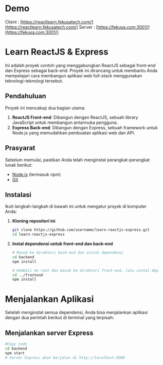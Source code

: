 # Demo
Client : [https://reactlearn.fekusatech.com/](https://reactlearn.fekusatech.com/)
Server : [https://fekusa.com:3001/](https://fekusa.com:3001/)
# Learn ReactJS & Express

Ini adalah proyek contoh yang menggabungkan ReactJS sebagai front-end dan Express sebagai back-end. Proyek ini dirancang untuk membantu Anda mempelajari cara membangun aplikasi web full-stack menggunakan teknologi-teknologi tersebut.

## Pendahuluan

Proyek ini mencakup dua bagian utama:
1. **ReactJS Front-end**: Dibangun dengan ReactJS, sebuah library JavaScript untuk membangun antarmuka pengguna.
2. **Express Back-end**: Dibangun dengan Express, sebuah framework untuk Node.js yang memudahkan pembuatan aplikasi web dan API.

## Prasyarat

Sebelum memulai, pastikan Anda telah menginstal perangkat-perangkat lunak berikut:
- [Node.js](https://nodejs.org/) (termasuk npm)
- [Git](https://git-scm.com/)

## Instalasi

Ikuti langkah-langkah di bawah ini untuk mengatur proyek di komputer Anda:

1. **Kloning repositori ini**

   ```bash
   git clone https://github.com/username/learn-reactjs-express.git
   cd learn-reactjs-express
2. **Instal dependensi untuk front-end dan back-end**
   ```bash
   # Masuk ke direktori back-end dan instal dependensi
   cd backend
   npm install
   
   # Kembali ke root dan masuk ke direktori front-end, lalu instal dependensi
   cd ../frontend
   npm install
# Menjalankan Aplikasi
Setelah menginstal semua dependensi, Anda bisa menjalankan aplikasi dengan dua perintah berikut di terminal yang terpisah:

## Menjalankan server Express

   ```bash
   #Copy code
   cd backend
   npm start
   # Server Express akan berjalan di http://localhost:5000

